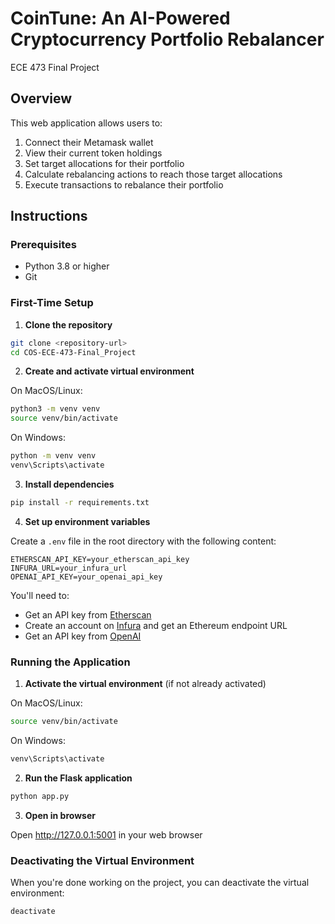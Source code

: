 # CoinTune: An AI-Powered Cryptocurrency Portfolio Rebalancer

ECE 473 Final Project

## Overview

This web application allows users to:
1. Connect their Metamask wallet
2. View their current token holdings
3. Set target allocations for their portfolio
4. Calculate rebalancing actions to reach those target allocations
5. Execute transactions to rebalance their portfolio

## Instructions

### Prerequisites

- Python 3.8 or higher
- Git

### First-Time Setup

1. **Clone the repository**

```bash
git clone <repository-url>
cd COS-ECE-473-Final_Project
```

2. **Create and activate virtual environment**

On MacOS/Linux:
```bash
python3 -m venv venv
source venv/bin/activate
```

On Windows:
```bash
python -m venv venv
venv\Scripts\activate
```

3. **Install dependencies**

```bash
pip install -r requirements.txt
```

4. **Set up environment variables**

Create a `.env` file in the root directory with the following content:
```
ETHERSCAN_API_KEY=your_etherscan_api_key
INFURA_URL=your_infura_url
OPENAI_API_KEY=your_openai_api_key
```

You'll need to:
- Get an API key from [Etherscan](https://etherscan.io/apis)
- Create an account on [Infura](https://infura.io/) and get an Ethereum endpoint URL
- Get an API key from [OpenAI](https://openai.com/api/)

### Running the Application

1. **Activate the virtual environment** (if not already activated)

On MacOS/Linux:
```bash
source venv/bin/activate
```

On Windows:
```bash
venv\Scripts\activate
```

2. **Run the Flask application**

```bash
python app.py
```

3. **Open in browser**

Open http://127.0.0.1:5001 in your web browser

### Deactivating the Virtual Environment

When you're done working on the project, you can deactivate the virtual environment:

```bash
deactivate
```
